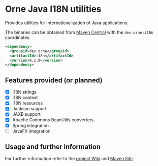 # Orne Java I18N utilities

Provides utilities for internationalization of Java applications.

The binaries can be obtained from [Maven Central][maven central] with the
`dev.orne:i18n` coordinates:

```xml
<dependency>
  <groupId>dev.orne</groupId>
  <artifactId>i18n</artifactId>
  <version>0.1.0</version>
</dependency>
```

## Features provided (or planned)

- [x] I18N strings
- [x] I18N context
- [x] I18N resources
- [x] Jackson support
- [x] JAXB support
- [x] Apache Commons BeanUtils converters
- [x] Spring integration
- [ ] JavaFX integration

## Usage and further information

For further information refer to the [project Wiki][wiki]
and [Maven Site][site].

[maven central]: https://search.maven.org/
[wiki]: https://github.com/orne-dev/java-i18n/wiki
[site]: https://orne-dev.github.io/java-i18n/
